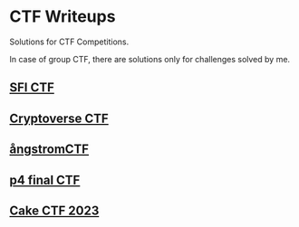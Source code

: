 # CTF Writeups
Solutions for CTF Competitions.

In case of group CTF, there are solutions only for challenges solved by me.

## [SFI CTF](https://github.com/AugustynJ/CTF/tree/main/SFI_CTF_2023) 

## [Cryptoverse CTF](https://github.com/AugustynJ/CTF/tree/main/Cryptoverse_CTF) 

## [ångstromCTF](https://github.com/AugustynJ/CTF/tree/main/Angstrom_CTF) 

## [p4 final CTF](https://github.com/AugustynJ/CTF_Writeups/tree/main/p4_final_2023)

## [Cake CTF 2023](https://github.com/AugustynJ/CTF/tree/main/Cake_CTF_2023)